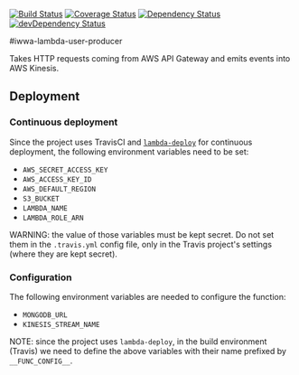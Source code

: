 [![Build Status](https://travis-ci.org/innowatio/lambda-user-producer.svg?branch=master)](https://travis-ci.org/innowatio/lambda-user-producer)
[![Coverage Status](https://coveralls.io/repos/innowatio/lambda-user-producer/badge.svg?branch=master&service=github)](https://coveralls.io/github/innowatio/lambda-user-producer?branch=master)
[![Dependency Status](https://david-dm.org/innowatio/lambda-user-producer.svg)](https://david-dm.org/innowatio/lambda-user-producer)
[![devDependency Status](https://david-dm.org/innowatio/lambda-user-producer/dev-status.svg)](https://david-dm.org/innowatio/lambda-user-producer#info=devDependencies)

#iwwa-lambda-user-producer

Takes HTTP requests coming from AWS API Gateway and emits events into AWS
Kinesis.

## Deployment

### Continuous deployment

Since the project uses TravisCI and
[`lambda-deploy`](https://github.com/innowatio/lambda-deploy/) for continuous
deployment, the following environment variables need to be set:

- `AWS_SECRET_ACCESS_KEY`
- `AWS_ACCESS_KEY_ID`
- `AWS_DEFAULT_REGION`
- `S3_BUCKET`
- `LAMBDA_NAME`
- `LAMBDA_ROLE_ARN`

WARNING: the value of those variables must be kept secret. Do not set them in
the `.travis.yml` config file, only in the Travis project's settings (where they
are kept secret).

### Configuration

The following environment variables are needed to configure the function:

- `MONGODB_URL`
- `KINESIS_STREAM_NAME`

NOTE: since the project uses `lambda-deploy`, in the build environment (Travis)
we need to define the above variables with their name prefixed by
`__FUNC_CONFIG__`.
